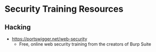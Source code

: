 
# Security Training Resources


## Hacking

- https://portswigger.net/web-security
  + Free, online web security training from the creators of Burp Suite



